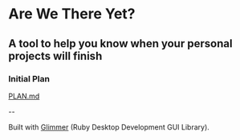# Are We There Yet?
## A tool to help you know when your personal projects will finish

### Initial Plan

[PLAN.md](PLAN.md)

--

Built with [Glimmer](https://github.com/AndyObtiva/glimmer) (Ruby Desktop Development GUI Library).

